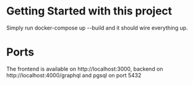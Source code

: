 # Getting Started with this project

Simply run docker-compose up --build and it should wire everything up.

# Ports

The frontend is available on http://localhost:3000, backend on http://localhost:4000/graphql and pgsql on port 5432

